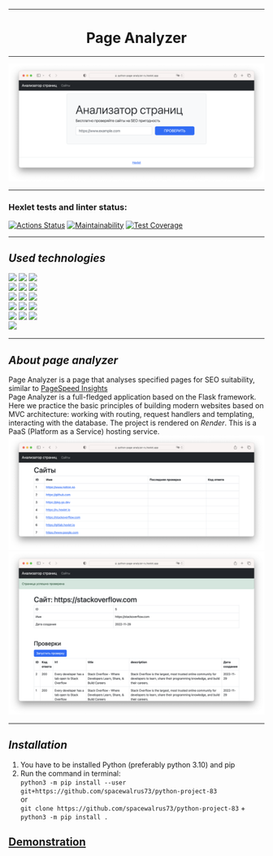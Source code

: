 ______________________________
<h1 align="center">Page Analyzer</h1>

______________________________
![Анализатор страниц главная](https://github.com/spacewalrus73/Gifs/blob/master/png_3prj/main_page.png)
______________________________
### Hexlet tests and linter status:
[![Actions Status](https://github.com/spacewalrus73/python-project-83/workflows/hexlet-check/badge.svg)](https://github.com/spacewalrus73/python-project-83/actions)
[![Maintainability](https://api.codeclimate.com/v1/badges/273a2291be7ec3020e19/maintainability)](https://codeclimate.com/github/spacewalrus73/python-project-83/maintainability)
[![Test Coverage](https://api.codeclimate.com/v1/badges/273a2291be7ec3020e19/test_coverage)](https://codeclimate.com/github/spacewalrus73/python-project-83/test_coverage)  
______________________________
## *Used technologies*
![](https://img.shields.io/badge/Python-v3.10.6-yellow?style=plastic&logo=python)  ![](https://img.shields.io/badge/Poetry-v1.5.1-blue?style=plastic&logo=poetry)  ![](https://img.shields.io/badge/flake8-v6.0.0-black?style=plastic&logo=flake8)  
![](https://img.shields.io/badge/Pytest-v7.4.0-yellowgreen?style=plastic&logo=Pytest)  ![](https://img.shields.io/badge/Git-v2.34.1-orange?style=plastic&logo=Git)  ![](https://img.shields.io/badge/Flask-v2.3.2-black?style=plastic&logo=Flask)  
![](https://img.shields.io/badge/Gunicorn-v20.1.0-mint?style=plastic&logo=gunicorn)  ![](https://img.shields.io/badge/Python_dotenv-v1.0.0-mint?style=plastic)  ![](https://img.shields.io/badge/Psycopg2-v2.9.6-mint?style=plastic)  
![](https://img.shields.io/badge/Beautifulsoup4-v4.12.2-blue?style=plastic)  ![](https://img.shields.io/badge/Validators-v0.20.0-mint?style=plastic)  ![](https://img.shields.io/badge/Requests-v2.31.0-mint?style=plastic)  
![](https://img.shields.io/badge/Jinja2-v2.1.2-red?style=plastic&logo=Jinja)  ![](https://img.shields.io/badge/PostgreSQL-v14.8-blue?style=plastic&logo=postgresql)  ![](https://img.shields.io/badge/Pytest_cov-v4.1.0-mint?style=plastic&logo=pytest)  
![](https://img.shields.io/badge/Bootstrap-v5.3.1-purple?style=plastic&logo=bootstrap)
______________________________
## _About page analyzer_
Page Analyzer is a page that analyses specified pages for SEO suitability, similar to <a href="https://pagespeed.web.dev/">PageSpeed Insights</a>  
Page Analyzer is a full-fledged application based on the Flask framework. Here we practice the basic principles of 
building modern websites based on MVC architecture: working with routing, request handlers and templating, interacting with the database.
The project is rendered on *Render*. This is a PaaS (Platform as a Service) hosting service.  
![Страница со списком сайтов](https://github.com/spacewalrus73/Gifs/blob/master/png_3prj/websites_page.png)  
![Страница сайта](https://github.com/spacewalrus73/Gifs/blob/master/png_3prj/site_page.png)  
________________________________
## _Installation_  
1. You have to be installed Python (preferably python 3.10) and pip
2. Run the command in terminal:  
`python3 -m pip install --user git+https://github.com/spacewalrus73/python-project-83`  
or  
`git clone https://github.com/spacewalrus73/python-project-83` + `python3 -m pip install .`  
## __<a href="https://my-app-bqkg.onrender.com/">Demonstration</a>__